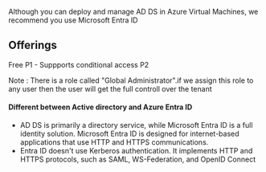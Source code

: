 Although you can deploy and manage AD DS in Azure Virtual Machines, we recommend you use Microsoft Entra ID

Offerings
---------------
Free
P1 - Suppports conditional access
P2

Note : There is a role called "Global Administrator".if we assign this role to any user then the user will get the full controll over the tenant

#### Different between Active directory and Azure Entra ID
- AD DS is primarily a directory service, while Microsoft Entra ID is a full identity solution. Microsoft Entra ID is designed for internet-based applications that use HTTP and HTTPS communications.
- Entra ID doesn't use Kerberos authentication. It implements HTTP and HTTPS protocols, such as SAML, WS-Federation, and OpenID Connect
